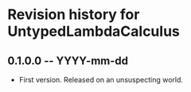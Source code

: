 # Revision history for UntypedLambdaCalculus

## 0.1.0.0 -- YYYY-mm-dd

* First version. Released on an unsuspecting world.
